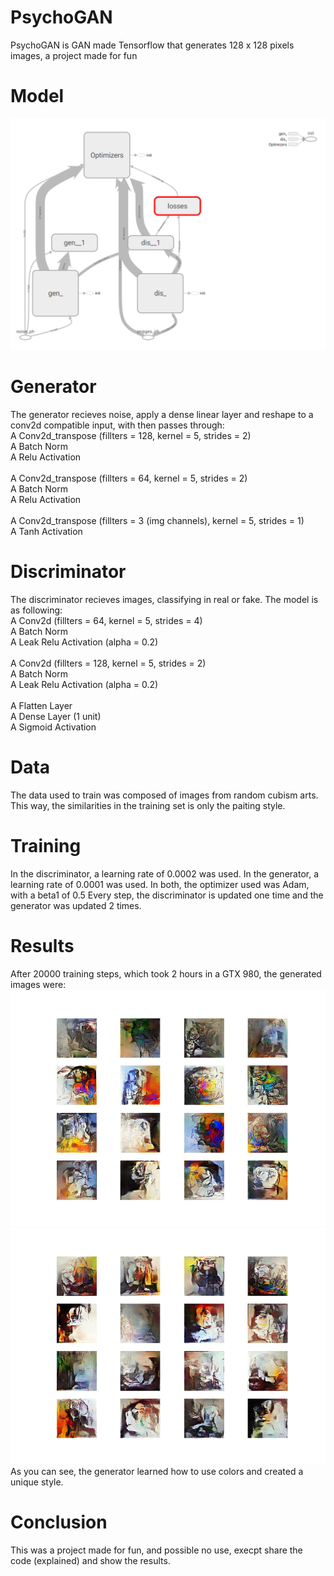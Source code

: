 # PsychoGAN

PsychoGAN is GAN made Tensorflow that generates 128 x 128 pixels images, a project made for fun

# Model

<img src="secundary/model.PNG" >


# Generator

The generator recieves noise, apply a dense linear layer and reshape to a conv2d compatible input, with then passes through:
<br>
A Conv2d_transpose (fillters = 128, kernel = 5, strides = 2)<br>
A Batch Norm<br>
A Relu Activation<br>
<br>
A Conv2d_transpose (fillters = 64, kernel = 5, strides = 2)<br>
A Batch Norm<br>
A Relu Activation<br>
<br>
A Conv2d_transpose (fillters = 3 (img channels), kernel = 5, strides = 1)<br>
A Tanh Activation<br>


# Discriminator

The discriminator recieves images, classifying in real or fake. The model is as following:
<br>
A Conv2d (fillters = 64, kernel = 5, strides = 4)<br>
A Batch Norm<br>
A Leak Relu Activation (alpha = 0.2)<br>
<br>
A Conv2d (fillters = 128, kernel = 5, strides = 2)<br>
A Batch Norm<br>
A Leak Relu Activation (alpha = 0.2)<br>
<br>
A Flatten Layer<br>
A Dense Layer (1 unit)<br>
A Sigmoid Activation<br>


# Data

The data used to train was composed of images from random cubism arts. This way, the similarities in the training set is only the paiting style.


# Training

In the discriminator, a learning rate of 0.0002 was used.
In the generator, a learning rate of 0.0001 was used.
In both, the optimizer used was Adam, with a beta1 of 0.5
Every step, the discriminator is updated one time and the generator was updated 2 times.


# Results

After 20000 training steps, which took 2 hours in a GTX 980, the generated images were:
<br>
<img src="secundary/gen_1.png" >
<img src="secundary/gen_2.png" >
<br>
As you can see, the generator learned how to use colors and created a unique style.


# Conclusion

This was a project made for fun, and possible no use, execpt share the code (explained) and show the results.


















